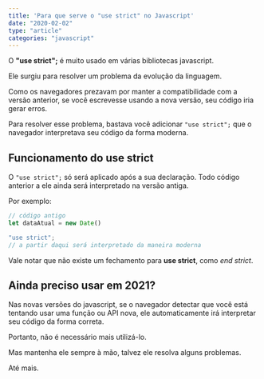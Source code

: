 ```yaml
---
title: 'Para que serve o "use strict" no Javascript'
date: "2020-02-02"
type: "article"
categories: "javascript"
---
```


O **"use strict";** é muito usado em várias bibliotecas javascript.

Ele surgiu para resolver um problema da evolução da linguagem.

Como os navegadores prezavam por manter a compatibilidade com a versão anterior, se você escrevesse usando a nova versão, seu código iria gerar erros.

Para resolver esse problema, bastava você adicionar ```"use strict";``` que o navegador interpretava seu código
da forma moderna.

## Funcionamento do use strict

O ```"use strict";``` só será aplicado após a sua declaração. Todo código anterior a ele ainda será interpretado na versão antiga.

Por exemplo:
~~~javascript
// código antigo
let dataAtual = new Date()

"use strict";
// a partir daqui será interpretado da maneira moderna
~~~

Vale notar que não existe um fechamento para **use strict**, como *end strict*. 

## Ainda preciso usar em 2021?

Nas novas versões do javascript, se o navegador detectar que você está tentando usar uma função ou API nova, ele automaticamente irá interpretar seu código da forma correta.

Portanto, não é necessário mais utilizá-lo.

Mas mantenha ele sempre à mão, talvez ele resolva alguns problemas.

Até mais.
